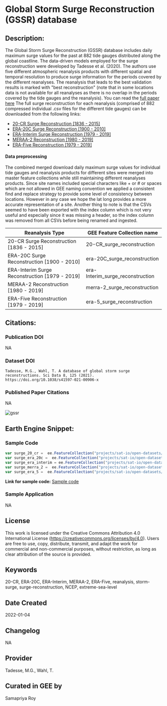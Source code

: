 
# Global Storm Surge Reconstruction (GSSR) database

## Description:

The Global Storm Surge Reconstruction (GSSR) database includes daily maximum surge values for the past at 882 tide gauges distributed along the global coastline. The data-driven models employed for the surge reconstruction were developed by Tadesse et al. (2020). The authors use five different atmospheric reanalysis products with different spatial and temporal resolution to produce surge information for the periods covered by the different reanalyses. The reanalysis that leads to the best validation results is marked with "best reconstruction" (note that in some locations data is not available for all reanalyses as there is no overlap in the periods covered by the tide gauges and the reanalysis). You can read the [full paper here](https://rdcu.be/cjV3v) The full surge reconstruction for each reanalysis (comprised of 882 compressed individual .csv files for the different tide gauges) can be downloaded from the following links:

* [20-CR Surge Reconstruction [1836 - 2015]](https://downgit.github.io/#/home?url=https://github.com/moinabyssinia/webmap/tree/gh-pages/20cr)
* [ERA-20C Surge Reconstruction [1900 - 2010]](https://downgit.github.io/#/home?url=https://github.com/moinabyssinia/webmap/tree/gh-pages/era20c)
* [ERA-Interim Surge Reconstruction [1979 - 2019]](https://downgit.github.io/#/home?url=https://github.com/moinabyssinia/webmap/tree/gh-pages/eraint)
* [MERAA-2 Reconstruction [1980 - 2019]](https://downgit.github.io/#/home?url=https://github.com/moinabyssinia/webmap/tree/gh-pages/merra)
* [ERA-Five Reconstruction [1979 - 2019]](https://downgit.github.io/#/home?url=https://github.com/moinabyssinia/webmap/tree/gh-pages/erafive)


#### Data preprocessing

The combined merged download daily maximum surge values for individual tide gauges and reanalysis products for different sites were merged into master feature collections while still maintaining different reanalyses products. Since site names included special characters like + or # or spaces which are not allowed in GEE naming convention we applied a consistent find and replace strategy to provide some level of consistency between locations. However in any case we hope the lat long provides a more accurate representation of a site. Another thing to note is that the CSVs seemed to have been exported with the index column which is not very useful and especially since it was missing a header, so the index column was removed from all CSVs before being renamed and ingested.

|Reanalysis Type                                |GEE Feature Collection name     |
|-----------------------------------------------|--------------------------------|
|20-CR Surge Reconstruction [1836 - 2015]       |20-CR_surge_reconstruction      |
|ERA-20C Surge Reconstruction [1900 - 2010]     |era-20C_surge_reconstruction    |
|ERA-Interim Surge Reconstruction [1979 - 2019] |era-Interim_surge_reconstruction|
|MERAA-2 Reconstruction [1980 - 2019]           |merra-2_surge_reconstruction    |
|ERA-Five Reconstruction [1979 - 2019]          |era-5_surge_reconstruction      |



## Citations:

### Publication DOI

NA

### Dataset DOI

```
Tadesse, M.G., Wahl, T. A database of global storm surge reconstructions. Sci Data 8, 125 (2021).
https://doi.org/10.1038/s41597-021-00906-x
```

### Published Paper Citations

NA

![gssr](https://user-images.githubusercontent.com/6677629/148161951-b57628b4-f683-4c0c-9c57-1cb632131659.gif)

## Earth Engine Snippet:

### Sample Code

```js
var surge_20_cr =  ee.FeatureCollection("projects/sat-io/open-datasets/open-ocean/global_storm_surge_reconstruction/20-CR_surge_reconstruction");
var surge_era_20c =  ee.FeatureCollection("projects/sat-io/open-datasets/open-ocean/global_storm_surge_reconstruction/era-20C_surge_reconstruction");
var surge_era_interim = ee.FeatureCollection("projects/sat-io/open-datasets/open-ocean/global_storm_surge_reconstruction/era-Interim_surge_reconstruction");
var surge_merra_2 =  ee.FeatureCollection("projects/sat-io/open-datasets/open-ocean/global_storm_surge_reconstruction/merra-2_surge_reconstruction");
var surge_era_5 =  ee.FeatureCollection("projects/sat-io/open-datasets/open-ocean/global_storm_surge_reconstruction/era-5_surge_reconstruction");
```

**Link for sample code:** [Sample code](https://code.earthengine.google.com/?scriptPath=users/sat-io/awesome-gee-catalog-examples:oceans-shorelines/GLOBAL-STORM-SURGE-RC)

### Sample Application

NA

## License

This work is licensed under the Creative Commons Attribution 4.0 International License (https://creativecommons.org/licenses/by/4.0). Users are free to use, copy, distribute, transmit, and adapt the work for commercial and non-commercial purposes, without restriction, as long as clear attribution of the source is provided.

## Keywords

20-CR, ERA-20C, ERA-Interim, MERAA-2, ERA-Five, reanalysis, storm-surge, surge-reconstruction, NCEP, extreme-sea-level

## Date Created

2022-01-04

## Changelog

NA

## Provider

Tadesse, M.G., Wahl, T.

## Curated in GEE by
Samapriya Roy